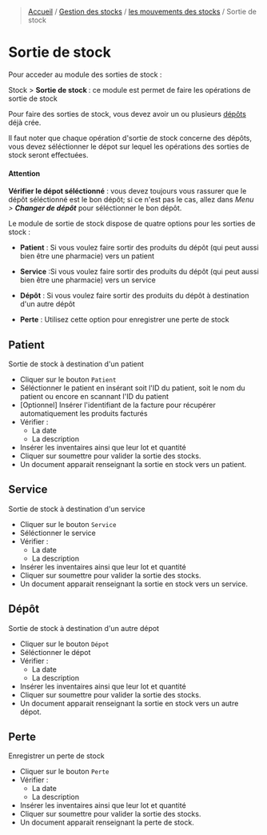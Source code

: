 > [Accueil](../index.md) / [Gestion des stocks](./index.md) / [les mouvements des stocks](./movement.md) / Sortie de stock

# Sortie de stock

Pour acceder au module des sorties de stock :

<div class = "bs-callout bs-callout-success">
  <p>Stock > <strong>Sortie de stock </strong> : ce module est permet de faire les opérations de sortie de stock
  </p>
</div>

Pour faire des sorties de stock, vous devez avoir un ou plusieurs [dépôts](./depot.md) déjà crée.

Il faut noter que chaque opération d'sortie de stock concerne des dépôts, vous devez séléctionner le dépot sur lequel les opérations des sorties de stock seront effectuées.

<div class = "bs-callout bs-callout-danger">
  <h4>Attention</h4>
  <strong>Vérifier le dépot séléctionné</strong> : vous devez toujours vous rassurer que le dépôt séléctionné est le bon dépôt; si ce n'est pas le cas, allez dans <em>Menu > <strong>Changer de dépôt</strong></em> pour séléctionner le bon dépôt.
</div>

Le module de sortie de stock dispose de quatre options pour les sorties de stock : 
- **Patient** : Si vous voulez faire sortir des produits du dépôt (qui peut aussi bien être une pharmacie) vers un patient

- **Service** :Si vous voulez faire sortir des produits du dépôt (qui peut aussi bien être une pharmacie) vers un service

- **Dépôt** : Si vous voulez faire sortir des produits du dépôt à destination d'un autre dépôt

- **Perte** : Utilisez cette option pour enregistrer une perte de stock

## Patient

Sortie de stock à destination d'un patient
- Cliquer sur le bouton `Patient`
- Séléctionner le patient en insérant soit l'ID du patient, soit le nom du patient ou encore en scannant l'ID du patient
- [Optionnel] Insérer l'identifiant de la facture pour récupérer automatiquement les produits facturés
- Vérifier :
    - La date
    - La description
- Insérer les inventaires ainsi que leur lot et quantité
- Cliquer sur soumettre pour valider la sortie des stocks.
- Un document apparait renseignant la sortie en stock vers un patient.

## Service

Sortie de stock à destination d'un service
- Cliquer sur le bouton `Service`
- Séléctionner le service
- Vérifier :
    - La date
    - La description
- Insérer les inventaires ainsi que leur lot et quantité
- Cliquer sur soumettre pour valider la sortie des stocks.
- Un document apparait renseignant la sortie en stock vers un service.

## Dépôt

Sortie de stock à destination d'un autre dépot
- Cliquer sur le bouton `Dépot`
- Séléctionner le dépot
- Vérifier :
    - La date
    - La description
- Insérer les inventaires ainsi que leur lot et quantité
- Cliquer sur soumettre pour valider la sortie des stocks.
- Un document apparait renseignant la sortie en stock vers un autre dépot.

## Perte

Enregistrer un perte de stock
- Cliquer sur le bouton `Perte`
- Vérifier :
    - La date
    - La description
- Insérer les inventaires ainsi que leur lot et quantité
- Cliquer sur soumettre pour valider la sortie des stocks.
- Un document apparait renseignant la perte de stock.

